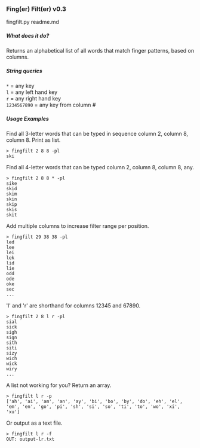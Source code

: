 ### Fing(er) Filt(er) v0.3
fingfilt.py readme.md

##### What does it do?
Returns an alphabetical list of all words that match finger patterns, based on columns.

##### String queries
`*` = any key  
`l` = any left hand key  
`r` = any right hand key  
`1234567890` = any key from column #  

##### Usage Examples

Find all 3-letter words that can be typed in sequence column 2, column 8, column 8. Print as list.
```
> fingfilt 2 8 8 -pl
ski
```

Find all 4-letter words that can be typed column 2, column 8, column 8, any.  
```
> fingfilt 2 8 8 * -pl
sike
skid
skim
skin
skip
skis
skit
```

Add multiple columns to increase filter range per position.  
```
> fingfilt 29 38 38 -pl
led
lee
lei
lek
lid
lie
odd
ode
oke
sec
...
```

'l' and 'r' are shorthand for columns 12345 and 67890.
```
> fingfilt 2 8 l r -pl
sial
sick
sigh
sign
sith
siti
sizy
wich
wick
wiry
...
```

A list not working for you? Return an array.
```
> fingfilt l r -p
['ah', 'ai', 'am', 'an', 'ay', 'bi', 'bo', 'by', 'do', 'eh', 'el', 'em', 'en', 'go', 'pi', 'sh', 'si', 'so', 'ti', 'to', 'wo', 'xi', 'xu']
```

Or output as a text file.
```
> fingfilt l r -f
OUT: output-lr.txt
```